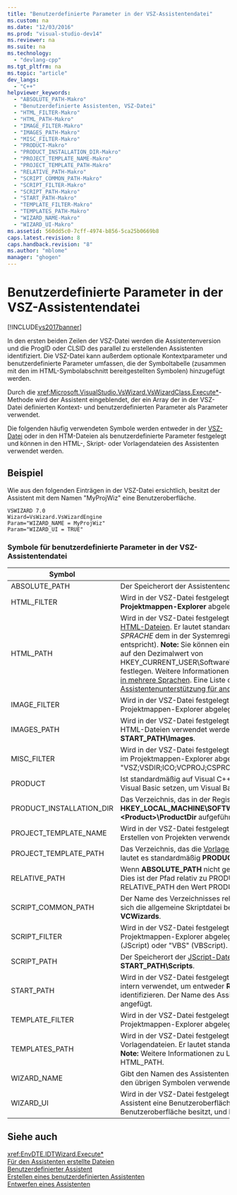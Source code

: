 ```yaml
---
title: "Benutzerdefinierte Parameter in der VSZ-Assistentendatei"
ms.custom: na
ms.date: "12/03/2016"
ms.prod: "visual-studio-dev14"
ms.reviewer: na
ms.suite: na
ms.technology: 
  - "devlang-cpp"
ms.tgt_pltfrm: na
ms.topic: "article"
dev_langs: 
  - "C++"
helpviewer_keywords: 
  - "ABSOLUTE_PATH-Makro"
  - "Benutzerdefinierte Assistenten, VSZ-Datei"
  - "HTML_FILTER-Makro"
  - "HTML_PATH-Makro"
  - "IMAGE_FILTER-Makro"
  - "IMAGES_PATH-Makro"
  - "MISC_FILTER-Makro"
  - "PRODUCT-Makro"
  - "PRODUCT_INSTALLATION_DIR-Makro"
  - "PROJECT_TEMPLATE_NAME-Makro"
  - "PROJECT_TEMPLATE_PATH-Makro"
  - "RELATIVE_PATH-Makro"
  - "SCRIPT_COMMON_PATH-Makro"
  - "SCRIPT_FILTER-Makro"
  - "SCRIPT_PATH-Makro"
  - "START_PATH-Makro"
  - "TEMPLATE_FILTER-Makro"
  - "TEMPLATES_PATH-Makro"
  - "WIZARD_NAME-Makro"
  - "WIZARD_UI-Makro"
ms.assetid: 560dd5c0-7cff-4974-b856-5ca25b0669b8
caps.latest.revision: 8
caps.handback.revision: "8"
ms.author: "mblome"
manager: "ghogen"
---
```

# Benutzerdefinierte Parameter in der VSZ-Assistentendatei
[!INCLUDE[vs2017banner](../assembler/inline/includes/vs2017banner.md)]

In den ersten beiden Zeilen der VSZ\-Datei werden die Assistentenversion und die ProgID oder CLSID des parallel zu erstellenden Assistenten identifiziert.  Die VSZ\-Datei kann außerdem optionale Kontextparameter und benutzerdefinierte Parameter umfassen, die der Symboltabelle \(zusammen mit den im HTML\-Symbolabschnitt bereitgestellten Symbolen\) hinzugefügt werden.  
  
 Durch die <xref:Microsoft.VisualStudio.VsWizard.VsWizardClass.Execute*>\-Methode wird der Assistent eingeblendet, der ein Array der in der VSZ\-Datei definierten Kontext\- und benutzerdefinierten Parameter als Parameter verwendet.  
  
 Die folgenden häufig verwendeten Symbole werden entweder in der [VSZ\-Datei](../ide/dot-vsz-file-project-control.md) oder in den HTM\-Dateien als benutzerdefinierte Parameter festgelegt und können in den HTML\-, Skript\- oder Vorlagendateien des Assistenten verwendet werden.  
  
## Beispiel  
 Wie aus den folgenden Einträgen in der VSZ\-Datei ersichtlich, besitzt der Assistent mit dem Namen "MyProjWiz" eine Benutzeroberfläche.  
  
```  
VSWIZARD 7.0  
Wizard=VsWizard.VsWizardEngine  
Param="WIZARD_NAME = MyProjWiz"  
Param="WIZARD_UI = TRUE"  
```  
  
### Symbole für benutzerdefinierte Parameter in der VSZ\-Assistentendatei  
  
|Symbol|Definition|  
|------------|----------------|  
|ABSOLUTE\_PATH|Der Speicherort der Assistentendateien.|  
|HTML\_FILTER|Wird in der VSZ\-Datei festgelegt.  Dateitypen, die im Ordner HTML\-Dateien im **Projektmappen\-Explorer** abgelegt werden.  Normalerweise im Format "HTM".|  
|HTML\_PATH|Wird in der VSZ\-Datei festgelegt.  Der Speicherort der assistentenspezifischen [HTML\-Dateien](../ide/html-files.md).  Er lautet standardmäßig *START\_PATH\\HTML\\*SPRACHE \(wobei *SPRACHE* dem in der Systemregistrierung festgelegten Gebietsschema entspricht\). **Note:**  Sie können eine andere Sprache angeben, indem Sie \<LangID\> auf den Dezimalwert von HKEY\_CURRENT\_USER\\Software\\Microsoft\\VisualStudio\\7.0\\General\\UILanguage festlegen.  Weitere Informationen finden Sie unter [Lokalisieren eines Assistenten in mehrere Sprachen](../ide/localizing-a-wizard-to-multiple-languages.md).  Eine Liste der Dezimalwerte für Sprachen finden Sie unter [Assistentenunterstützung für andere Sprachen](../ide/wizard-support-for-other-languages.md).|  
|IMAGE\_FILTER|Wird in der VSZ\-Datei festgelegt.  Dateitypen, die im Ordner **Bilddateien** im Projektmappen\-Explorer abgelegt werden.  Normalerweise im Format "BMP;GIF".|  
|IMAGES\_PATH|Wird in der VSZ\-Datei festgelegt.  Der Speicherort der Bilddateien, die in den HTML\-Dateien verwendet werden.  Er lautet standardmäßig **START\_PATH\\Images**.|  
|MISC\_FILTER|Wird in der VSZ\-Datei festgelegt.  Dateitypen, die im Ordner für sonstige Dateien im Projektmappen\-Explorer abgelegt werden.  Normalerweise im Format "VSZ;VSDIR;ICO;VCPROJ;CSPROJ;CSS;INF".|  
|PRODUCT|Ist standardmäßig auf Visual C\+\+ festgelegt; Sie können diesen Wert jedoch auf Visual Basic setzen, um Visual Basic\-Assistenten usw. zu erstellen.|  
|PRODUCT\_INSTALLATION\_DIR|Das Verzeichnis, das in der Registrierung unter **HKEY\_LOCAL\_MACHINE\\SOFTWARE\\Microsoft\\VisualStudio\\7.0\\Setup\\\<Product\>\\ProductDir** aufgeführt ist.|  
|PROJECT\_TEMPLATE\_NAME|Wird in der VSZ\-Datei festgelegt.  Die Projektvorlagendatei, die der Assistent zum Erstellen von Projekten verwendet.  Normalerweise im Format "TXT".|  
|PROJECT\_TEMPLATE\_PATH|Das Verzeichnis, das die [Vorlagendateien](../ide/template-files.md) des Projekts enthält.  Für Visual C\+\+ lautet es standardmäßig **PRODUCT\_INSTALLATION\_DIR\\VCWizards**.|  
|RELATIVE\_PATH|Wenn **ABSOLUTE\_PATH** nicht gefunden wird, wird **RELATIVE\_PATH** verwendet.  Dies ist der Pfad relativ zu PRODUCT\_INSTALLATION\_DIR.  Bei Visual C\+\+ hat RELATIVE\_PATH den Wert PRODUCT\_INSTALLATION\_DIR\\VCWizards.|  
|SCRIPT\_COMMON\_PATH|Der Name des Verzeichnisses relativ zu **PRODUCT\_INSTALLATION\_DIR**, in dem sich die allgemeine Skriptdatei befindet.  Für Visual C\+\+ lautet er beispielsweise **VCWizards**.|  
|SCRIPT\_FILTER|Wird in der VSZ\-Datei festgelegt.  Dateitypen, die im Ordner **Skriptdateien** im Projektmappen\-Explorer abgelegt werden.  Normalerweise im Format "JS" \(JScript\) oder "VBS" \(VBScript\).|  
|SCRIPT\_PATH|Der Speicherort der [JScript\-Datei](../ide/jscript-file.md) des Assistenten.  Er lautet standardmäßig **START\_PATH\\Scripts**.|  
|START\_PATH|Wird in der VSZ\-Datei festgelegt.  Wird nicht vom Benutzer festgelegt, sondern intern verwendet, um entweder **RELATIVE\_PATH** oder **ABSOLUTE\_PATH** zu identifizieren.  Der Name des Assistenten \(**WIZARD\_NAME**\) wird an diesen Wert angefügt.|  
|TEMPLATE\_FILTER|Wird in der VSZ\-Datei festgelegt.  Dateitypen, die im Ordner **Vorlagendateien** im Projektmappen\-Explorer abgelegt werden.  Normalerweise im Format "TXT".|  
|TEMPLATES\_PATH|Wird in der VSZ\-Datei festgelegt.  Der Speicherort der assistentenspezifischen Vorlagendateien.  Er lautet standardmäßig **START\_PATH\\Templates\\\<LangID\>**. **Note:**  Weitere Informationen zu LangID finden Sie in den Erläuterungen zu HTML\_PATH.|  
|WIZARD\_NAME|Gibt den Namen des Assistenten an.  Befindet sich in der VSZ\-Datei und wird von den übrigen Symbolen verwendet.|  
|WIZARD\_UI|Wird in der VSZ\-Datei festgelegt.  Ein boolescher Wert, der angibt, ob der Assistent eine Benutzeroberfläche besitzt.  **TRUE** gibt an, dass der Assistent eine Benutzeroberfläche besitzt, und **FALSE** gibt an, dass keine vorhanden ist.|  
  
## Siehe auch  
 <xref:EnvDTE.IDTWizard.Execute*>   
 [Für den Assistenten erstellte Dateien](../ide/files-created-for-your-wizard.md)   
 [Benutzerdefinierter Assistent](../ide/custom-wizard.md)   
 [Erstellen eines benutzerdefinierten Assistenten](../ide/creating-a-custom-wizard.md)   
 [Entwerfen eines Assistenten](../ide/designing-a-wizard.md)